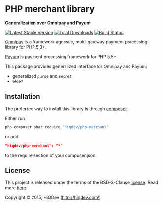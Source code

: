 PHP merchant library
====================

**Generalization over Omnipay and Payum**

[![Latest Stable Version](https://poser.pugx.org/hiqdev/php-merchant/v/stable)](https://packagist.org/packages/hiqdev/php-merchant)
[![Total Downloads](https://poser.pugx.org/hiqdev/php-merchant/downloads)](https://packagist.org/packages/hiqdev/php-merchant)
[![Build Status](https://img.shields.io/travis/hiqdev/php-merchant.svg)](https://travis-ci.org/hiqdev/php-merchant)

[Omnipay](http://omnipay.thephpleague.com/) is a framework agnostic, multi-gateway payment processing library for PHP 5.3+.

[Payum](http://payum.org/) is payment processing framework for PHP 5.5+.

This package provides generalized interface for Omnipay and Payum:

- generalized `purse` and `secret`
- else?

## Installation

The preferred way to install this library is through [composer](http://getcomposer.org/download/).

Either run

```sh
php composer.phar require "hiqdev/php-merchant"
```

or add

```json
"hiqdev/php-merchant": "*"
```

to the require section of your composer.json.

## License

This project is released under the terms of the BSD-3-Clause [license](LICENSE).
Read more [here](http://choosealicense.com/licenses/bsd-3-clause).

Copyright © 2015, HiQDev (http://hiqdev.com/)
